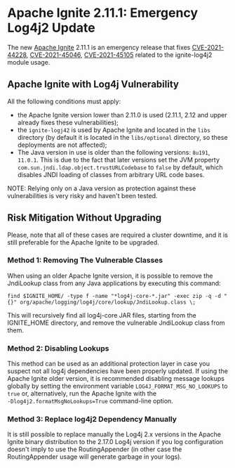 # Apache Ignite 2.11.1: Emergency Log4j2 Update

The new [Apache Ignite](https://ignite.apache.org/) 2.11.1 is an emergency release that fixes 
[CVE-2021-44228](https://cve.mitre.org/cgi-bin/cvename.cgi?name=CVE-2021-44228), 
[CVE-2021-45046](https://cve.mitre.org/cgi-bin/cvename.cgi?name=CVE-2021-45046),
[CVE-2021-45105](https://cve.mitre.org/cgi-bin/cvename.cgi?name=CVE-2021-45105) related to the ignite-log4j2 module usage.

## Apache Ignite with Log4j Vulnerability

All the following conditions must apply:

* the Apache Ignite version lower than 2.11.0 is used (2.11.1, 2.12 and upper already fixes these vulnerabilities);
* the `ignite-logj42` is used by Apache Ignite and located in the `libs` directory (by default it is located in the `libs/optional` 
directory, so these deployments are not affected);
* The Java version in use is older than the following versions: `8u191`, `11.0.1`. This is due to the fact that later versions 
set the JVM property `com.sun.jndi.ldap.object.trustURLCodebase` to `false` by default, which disables JNDI loading of classes 
from arbitrary URL code bases. 

NOTE: Relying only on a Java version as protection against these vulnerabilities is very risky and haven't been tested.

## Risk Mitigation Without Upgrading

Please, note that all of these cases are required a cluster downtime, and it is still preferable for the Apache Ignite to be upgraded.

### Method 1: Removing The Vulnerable Classes

When using an older Apache Ignite version, it is possible to remove the JndiLookup class from any Java applications by 
executing this command:

```shell
find $IGNITE_HOME/ -type f -name "*log4j-core-*.jar" -exec zip -q -d "{}" org/apache/logging/log4j/core/lookup/JndiLookup.class \;
```

This will recursively find all log4j-core JAR files, starting from the IGNITE_HOME directory, and remove the vulnerable 
JndiLookup class from them.

### Method 2: Disabling Lookups

This method can be used as an additional protection layer in case you suspect not all log4j dependencies have been 
properly updated. If using the Apache Ignite older version, it is recommended disabling message lookups globally by 
setting the environment variable `LOG4J_FORMAT_MSG_NO_LOOKUPS` to `true` or, alternatively, run the Apache Ignite with 
the `‐Dlog4j2.formatMsgNoLookups=True` command-line option.

### Method 3: Replace log4j2 Dependency Manually

It is still possible to replace manually the Log4j 2.x versions in the Apache Ignite binary distribution to the 2.17.0 Log4j version 
if you log configuration doesn't imply to use the RoutingAppender (in other case the RoutingAppender usage will generate garbage 
in your logs).
